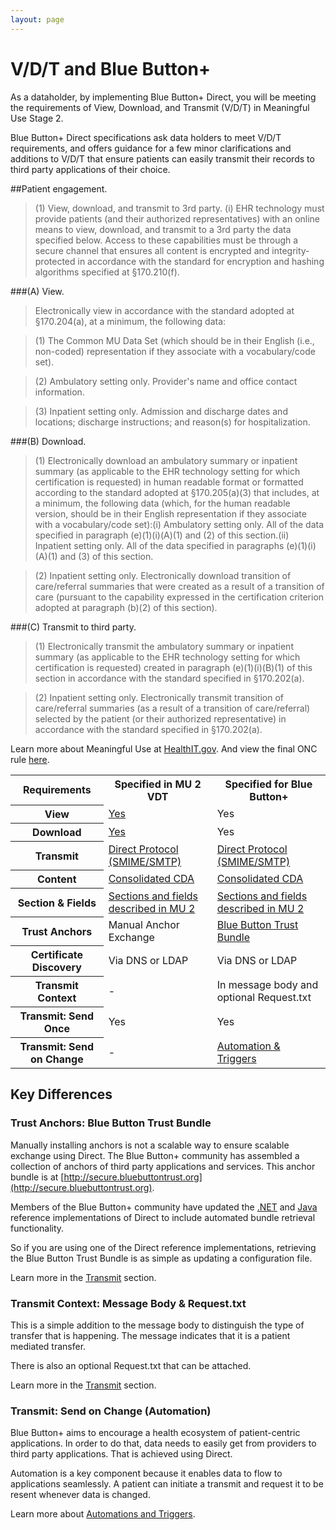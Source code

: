```yaml
---
layout: page
---
```


# V/D/T and Blue Button+

As a dataholder, by implementing Blue Button+ Direct, you will be meeting the requirements of View, Download, and Transmit (V/D/T) in Meaningful Use Stage 2.

Blue Button+ Direct specifications ask data holders to meet V/D/T requirements, and offers guidance for a few minor clarifications and additions to V/D/T that ensure patients can easily transmit their records to third party applications of their choice.

##Patient engagement.

> (1) View, download, and transmit to 3rd party. (i) EHR technology must provide patients (and their authorized representatives) with an online means to view, download, and transmit to a 3rd party the data specified below. Access to these capabilities must be through a secure channel that ensures all content is encrypted and integrity-protected in accordance with the standard for encryption and hashing algorithms specified at §170.210(f).

###(A) View. 

> Electronically view in accordance with the standard adopted at §170.204(a), at a minimum, the following data:

> (1) The Common MU Data Set (which should be in their English (i.e., non-coded) representation if they associate with a vocabulary/code set).

> (2) Ambulatory setting only. Provider's name and office contact information.

> (3) Inpatient setting only. Admission and discharge dates and locations; discharge instructions; and reason(s) for hospitalization.

###(B) Download. 

> (1) Electronically download an ambulatory summary or inpatient summary (as applicable to the EHR technology setting for which certification is requested) in human readable format or formatted according to the standard adopted at §170.205(a)(3) that includes, at a minimum, the following data (which, for the human readable version, should be in their English representation if they associate with a vocabulary/code set):(i) Ambulatory setting only. All of the data specified in paragraph (e)(1)(i)(A)(1) and (2) of this section.(ii) Inpatient setting only. All of the data specified in paragraphs (e)(1)(i)(A)(1) and (3) of this section.
	
> (2) Inpatient setting only. Electronically download transition of care/referral summaries that were created as a result of a transition of care (pursuant to the capability expressed in the certification criterion adopted at paragraph (b)(2) of this section).
    
###(C) Transmit to third party. 

> (1) Electronically transmit the ambulatory summary or inpatient summary (as applicable to the EHR technology setting for which certification is requested) created in paragraph (e)(1)(i)(B)(1) of this section in accordance with the standard specified in §170.202(a).
    
> (2) Inpatient setting only. Electronically transmit transition of care/referral summaries (as a result of a transition of care/referral) selected by the patient (or their authorized representative) in accordance with the standard specified in §170.202(a).

Learn more about Meaningful Use at <a href="http://www.healthit.gov/policy-researchers-implementers/meaningful-use-stage-2" target="_blank">HealthIT.gov</a>. And view the final ONC rule <a href="http://www.gpo.gov/fdsys/pkg/FR-2012-09-04/pdf/2012-20982.pdf" target="_blank">here</a>.

<table>
	<tr>
		<th class="table-column">Requirements</th>
		<th class="table-column">Specified in MU 2 VDT</th>
		<th class="table-column">Specified for Blue Button+</th>
	</tr>
	<tr class="odd">
		<th>View</th>
		<td><a href="http://www.gpo.gov/fdsys/pkg/FR-2012-09-04/pdf/2012-20982.pdf#page=128" target="_blank">Yes</a></td>
		<td>Yes</td>
	</tr>
	<tr>
		<th>Download</th>
		<td><a href="http://www.gpo.gov/fdsys/pkg/FR-2012-09-04/pdf/2012-20982.pdf#page=128" target="_blank">Yes</a></td>
		<td>Yes</td>
	</tr>
	<tr class="odd">
		<th>Transmit</th>
		<td><a href="transmit-using-direct.html">Direct Protocol (SMIME/SMTP)</a></td>
		<td><a href="transmit-using-direct.html">Direct Protocol (SMIME/SMTP)</a></td>
	</tr>
	<tr>
		<th>Content</th>
		<td><a href="healthrecords.html">Consolidated CDA</a></td>
		<td><a href="healthrecords.html">Consolidated CDA</a></td>
	</tr>
	<tr class="odd">
		<th>Section &amp; Fields</th>
		<td><a href="healthrecords.html">Sections and fields described in MU 2</a></td>
		<td><a href="healthrecords.html">Sections and fields described in MU 2</a></td>
	</tr>
	<tr>
		<th>Trust Anchors</th>
		<td>Manual Anchor Exchange</td>
		<td><a href="https://secure.bluebuttontrust.org" target="_blank">Blue Button Trust Bundle</a></td>
	</tr>
	<tr class="odd">
		<th>Certificate Discovery</th>
		<td>Via DNS or LDAP</td>
		<td>Via DNS or LDAP</td>
	</tr>
	<tr>
		<th>Transmit Context</th>
		<td>-</td>
		<td>In message body and optional Request.txt</td>
	</tr>	
	<tr class="odd">
		<th>Transmit: Send Once</th>
		<td>Yes</td>
		<td>Yes</td>
	</tr>
	<tr>
		<th>Transmit: Send on Change</th>
		<td>-</td>
		<td><a href="transmit-using-direct.html#triggers">Automation &amp; Triggers</a></td>
	</tr>
</table>

## Key Differences

### Trust Anchors: Blue Button Trust Bundle

Manually installing anchors is not a scalable way to ensure scalable exchange using Direct. The Blue Button+ community has assembled a collection of anchors of third party applications and services. This anchor bundle is at [http://secure.bluebuttontrust.org](http://secure.bluebuttontrust.org).

Members of the Blue Button+ community have updated the [.NET](http://wiki.directproject.org/CSharp+Reference+Implementation) and [Java](http://wiki.directproject.org/Java+Reference+Implementation) reference implementations of Direct to include automated bundle retrieval functionality.

So if you are using one of the Direct reference implementations, retrieving the Blue Button Trust Bundle is as simple as updating a configuration file.

Learn more in the <a href="transmit-using-direct.html#bundle">Transmit</a> section.

### Transmit Context: Message Body & Request.txt

This is a simple addition to the message body to distinguish the type of transfer that is happening. The message indicates that it is a patient mediated transfer.

There is also an optional Request.txt that can be attached.

Learn more in the <a href="transmit-using-direct.html#context">Transmit</a> section.

### Transmit: Send on Change (Automation)

Blue Button+ aims to encourage a health ecosystem of patient-centric applications. In order to do that, data needs to easily get from providers to third party applications. That is achieved using Direct.

Automation is a key component because it enables data to flow to applications seamlessly. A patient can initiate a transmit and request it to be resent whenever data is changed.

Learn more about <a href="transmit-using-direct.html#triggers">Automations and Triggers</a>.
